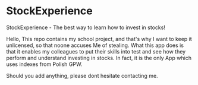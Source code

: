 # StockExperience
StockExperience - The best way to learn how to invest in stocks!

Hello,
This repo contains my school project, and that's why I want to keep it unlicensed, so that noone accuses Me of stealing. What this app does is that it enables my colleagues to put their skills into test and see how they perform and understand investing in stocks. In fact, it is the only App which uses indexes from Polish GPW.

Should you add anything, please dont hesitate contacting me.
